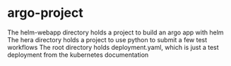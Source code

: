 # argo-project
The helm-webapp directory holds a project to build an argo app with helm
The hera directory holds a project to use python to submit a few test workflows
The root directory holds deployment.yaml, which is just a test deployment from the kubernetes documentation 
